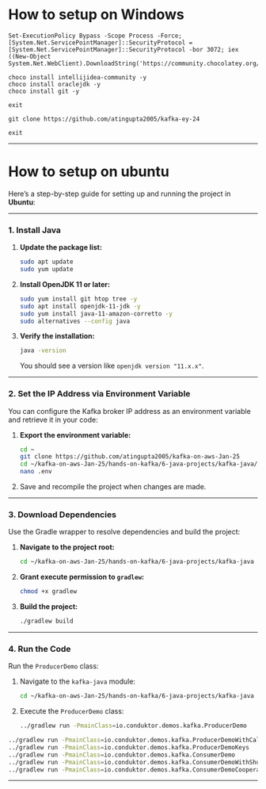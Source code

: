 # How to setup on Windows
```
Set-ExecutionPolicy Bypass -Scope Process -Force; [System.Net.ServicePointManager]::SecurityProtocol = [System.Net.ServicePointManager]::SecurityProtocol -bor 3072; iex ((New-Object System.Net.WebClient).DownloadString('https://community.chocolatey.org/install.ps1'))
```

```
choco install intellijidea-community -y
choco install oraclejdk -y
choco install git -y
```

```
exit
```


```
git clone https://github.com/atingupta2005/kafka-ey-24
```

```
exit
```

---

# How to setup on ubuntu
Here’s a step-by-step guide for setting up and running the project in **Ubuntu**:

---

### **1. Install Java**
1. **Update the package list:**
   ```bash
   sudo apt update
   sudo yum update
   ```
2. **Install OpenJDK 11 or later:**
   ```bash
   sudo yum install git htop tree -y
   sudo apt install openjdk-11-jdk -y
   sudo yum install java-11-amazon-corretto -y
   sudo alternatives --config java
   ```
3. **Verify the installation:**
   ```bash
   java -version
   ```
   You should see a version like `openjdk version "11.x.x"`.

---

### **2. Set the IP Address via Environment Variable**
You can configure the Kafka broker IP address as an environment variable and retrieve it in your code:

1. **Export the environment variable:**
   ```bash
   cd ~
   git clone https://github.com/atingupta2005/kafka-on-aws-Jan-25
   cd ~/kafka-on-aws-Jan-25/hands-on-kafka/6-java-projects/kafka-java/kafka-basics
   nano .env
   ```

2. Save and recompile the project when changes are made.

---

### **3. Download Dependencies**
Use the Gradle wrapper to resolve dependencies and build the project:

1. **Navigate to the project root:**
   ```bash
   cd ~/kafka-on-aws-Jan-25/hands-on-kafka/6-java-projects/kafka-java
   ```

2. **Grant execute permission to `gradlew`:**
   ```bash
   chmod +x gradlew
   ```

3. **Build the project:**
   ```bash
   ./gradlew build
   ```

---

### **4. Run the Code**
Run the `ProducerDemo` class:

1. Navigate to the `kafka-java` module:
   ```bash
   cd ~/kafka-on-aws-Jan-25/hands-on-kafka/6-java-projects/kafka-java
   ```

2. Execute the `ProducerDemo` class:
   ```bash
   ../gradlew run -PmainClass=io.conduktor.demos.kafka.ProducerDemo
   ```

```bash
../gradlew run -PmainClass=io.conduktor.demos.kafka.ProducerDemoWithCallback
../gradlew run -PmainClass=io.conduktor.demos.kafka.ProducerDemoKeys
../gradlew run -PmainClass=io.conduktor.demos.kafka.ConsumerDemo
../gradlew run -PmainClass=io.conduktor.demos.kafka.ConsumerDemoWithShutdown
../gradlew run -PmainClass=io.conduktor.demos.kafka.ConsumerDemoCooperative
```


---

